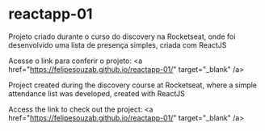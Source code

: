 # reactapp-01

Projeto criado durante o curso do discovery na Rocketseat, onde foi desenvolvido uma lista de presença simples, criada com ReactJS

Acesse o link para conferir o projeto: <a href="https://felipesouzab.github.io/reactapp-01/" target="_blank" /a>


Project created during the discovery course at Rocketseat, where a simple attendance list was developed, created with ReactJS

Access the link to check out the project: <a href="https://felipesouzab.github.io/reactapp-01/" target="_blank" /a>
